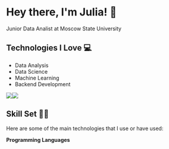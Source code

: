 <h1> Hey there, I'm Julia! 🌷</h1>
Junior Data Analist at Moscow State University


## Technologies I Love 💻
* Data Analysis
* Data Science
* Machine Learning
* Backend Development

<div style="display: flex; flex-direction: row;">
 <img class="img" src="https://github-readme-stats.vercel.app/api?username=tulipwrld&show_icons=true&theme=radical" />
 <img class="img" src="https://github-readme-stats.vercel.app/api/top-langs/?username=tulipwrld&theme=radical&layout=compact" />
</div>


## Skill Set 💪🏻
Here are some of the main technologies that I use or have used:

**Programming Languages**
